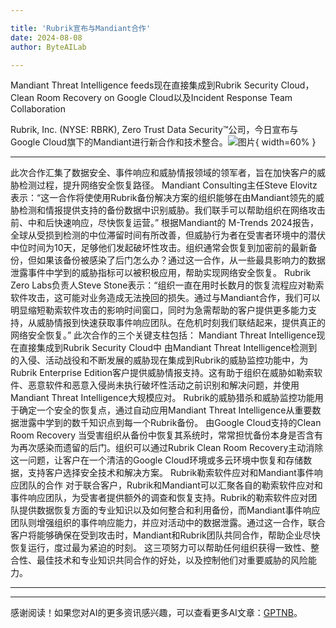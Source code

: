 ```yaml
---

title: 'Rubrik宣布与Mandiant合作'
date: 2024-08-08
author: ByteAILab

---
```


Mandiant Threat Intelligence feeds现在直接集成到Rubrik Security Cloud，Clean Room Recovery on Google Cloud以及Incident Response Team Collaboration

Rubrik, Inc. (NYSE: RBRK), Zero Trust Data Security™公司，今日宣布与Google Cloud旗下的Mandiant进行新合作和技术整合。![图片](https://ai-techpark.com/wp-content/uploads/2024/08/Rubrik-announced-960x540.jpg){ width=60% }

---
此次合作汇集了数据安全、事件响应和威胁情报领域的领军者，旨在加快客户的威胁检测过程，提升网络安全恢复路径。
Mandiant Consulting主任Steve Elovitz表示：“这一合作将使使用Rubrik备份解决方案的组织能够在由Mandiant领先的威胁检测和情报提供支持的备份数据中识别威胁。我们联手可以帮助组织在网络攻击前、中和后快速响应，尽快恢复运营。”
根据Mandiant的 M-Trends 2024报告，全球从受损到检测的中位滞留时间有所改善，但威胁行为者在受害者环境中的潜伏中位时间为10天，足够他们发起破坏性攻击。组织通常会恢复到加密前的最新备份，但如果该备份被感染了后门怎么办？通过这一合作，从一些最具影响力的数据泄露事件中学到的威胁指标可以被积极应用，帮助实现网络安全恢复。
Rubrik Zero Labs负责人Steve Stone表示：“组织一直在用时长数月的恢复流程应对勒索软件攻击，这可能对业务造成无法挽回的损失。通过与Mandiant合作，我们可以明显缩短勒索软件攻击的影响时间窗口，同时为急需帮助的客户提供更多能力支持，从威胁情报到快速获取事件响应团队。在危机时刻我们联结起来，提供真正的网络安全恢复。”
此次合作的三个关键支柱包括：
Mandiant Threat Intelligence现在直接集成到Rubrik Security Cloud中
由Mandiant Threat Intelligence检测到的入侵、活动战役和不断发展的威胁现在集成到Rubrik的威胁监控功能中，为Rubrik Enterprise Edition客户提供威胁情报支持。这有助于组织在威胁如勒索软件、恶意软件和恶意入侵尚未执行破坏性活动之前识别和解决问题，并使用Mandiant Threat Intelligence大规模应对。
Rubrik的威胁猎杀和威胁监控功能用于确定一个安全的恢复点，通过自动应用Mandiant Threat Intelligence从重要数据泄露中学到的数千知识点到每一个Rubrik备份。
由Google Cloud支持的Clean Room Recovery
当受害组织从备份中恢复其系统时，常常担忧备份本身是否含有为再次感染而遗留的后门。组织可以通过Rubrik Clean Room Recovery主动消除这一问题，让客户在一个清洁的Google Cloud环境或多云环境中恢复和存储数据，支持客户选择安全技术和解决方案。
Rubrik勒索软件应对和Mandiant事件响应团队的合作
对于联合客户，Rubrik和Mandiant可以汇聚各自的勒索软件应对和事件响应团队，为受害者提供额外的调查和恢复支持。Rubrik的勒索软件应对团队提供数据恢复方面的专业知识以及如何整合和利用备份，而Mandiant事件响应团队则增强组织的事件响应能力，并应对活动中的数据泄露。通过这一合作，联合客户将能够确保在受到攻击时，Mandiant和Rubrik团队共同合作，帮助企业尽快恢复运行，度过最为紧迫的时刻。
这三项努力可以帮助任何组织获得一致性、整合性、最佳技术和专业知识共同合作的好处，以及控制他们对重要威胁的风险能力。 

---
---
感谢阅读！如果您对AI的更多资讯感兴趣，可以查看更多AI文章：[GPTNB](https://gptnb.com)。
